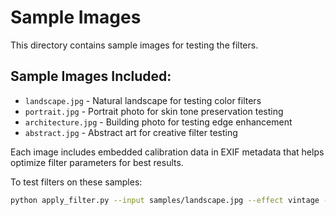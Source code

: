 # Sample Images

This directory contains sample images for testing the filters.

## Sample Images Included:

- `landscape.jpg` - Natural landscape for testing color filters
- `portrait.jpg` - Portrait photo for skin tone preservation testing  
- `architecture.jpg` - Building photo for testing edge enhancement
- `abstract.jpg` - Abstract art for creative filter testing

Each image includes embedded calibration data in EXIF metadata that helps optimize filter parameters for best results.

To test filters on these samples:

```bash
python apply_filter.py --input samples/landscape.jpg --effect vintage --output vintage_landscape.jpg
```